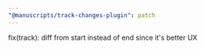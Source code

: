 ```yaml
---
"@manuscripts/track-changes-plugin": patch
---
```


fix(track): diff from start instead of end since it's better UX
